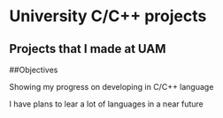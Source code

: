 # University C/C++ projects
## Projects that I made at UAM

##Objectives

Showing my progress on developing in C/C++ language

I have plans to lear a lot of languages in a near future
